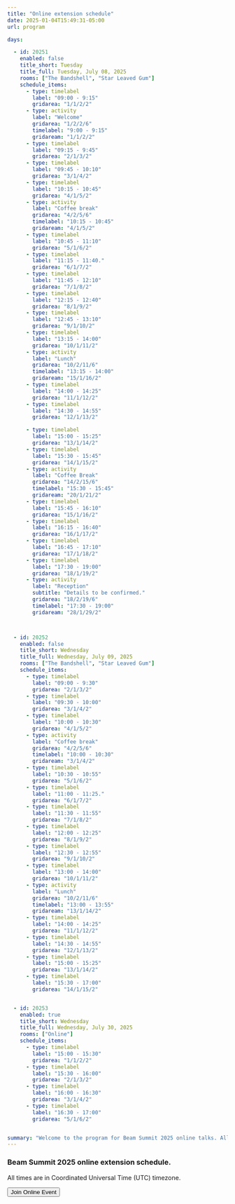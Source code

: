 ```yaml
---
title: "Online extension schedule"
date: 2025-01-04T15:49:31-05:00
url: program

days: 

  - id: 20251
    enabled: false
    title_short: Tuesday
    title_full: Tuesday, July 08, 2025
    rooms: ["The Bandshell", "Star Leaved Gum"]
    schedule_items: 
      - type: timelabel
        label: "09:00 - 9:15"
        gridarea: "1/1/2/2"
      - type: activity
        label: "Welcome"
        gridarea: "1/2/2/6"
        timelabel: "9:00 - 9:15"
        gridaream: "1/1/2/2"
      - type: timelabel
        label: "09:15 - 9:45"
        gridarea: "2/1/3/2"
      - type: timelabel
        label: "09:45 - 10:10"
        gridarea: "3/1/4/2"
      - type: timelabel
        label: "10:15 - 10:45"
        gridarea: "4/1/5/2"
      - type: activity
        label: "Coffee break"
        gridarea: "4/2/5/6"
        timelabel: "10:15 - 10:45"
        gridaream: "4/1/5/2"
      - type: timelabel
        label: "10:45 - 11:10"
        gridarea: "5/1/6/2"
      - type: timelabel
        label: "11:15 - 11:40."
        gridarea: "6/1/7/2"
      - type: timelabel
        label: "11:45 - 12:10"
        gridarea: "7/1/8/2"
      - type: timelabel
        label: "12:15 - 12:40"
        gridarea: "8/1/9/2"
      - type: timelabel
        label: "12:45 - 13:10"
        gridarea: "9/1/10/2"
      - type: timelabel
        label: "13:15 - 14:00"
        gridarea: "10/1/11/2"
      - type: activity
        label: "Lunch"
        gridarea: "10/2/11/6"
        timelabel: "13:15 - 14:00"
        gridaream: "15/1/16/2"
      - type: timelabel
        label: "14:00 - 14:25"
        gridarea: "11/1/12/2"
      - type: timelabel
        label: "14:30 - 14:55"
        gridarea: "12/1/13/2"

      - type: timelabel
        label: "15:00 - 15:25"
        gridarea: "13/1/14/2"
      - type: timelabel
        label: "15:30 - 15:45"
        gridarea: "14/1/15/2"
      - type: activity
        label: "Coffee Break"
        gridarea: "14/2/15/6"
        timelabel: "15:30 - 15:45"
        gridaream: "20/1/21/2"
      - type: timelabel
        label: "15:45 - 16:10"
        gridarea: "15/1/16/2"
      - type: timelabel
        label: "16:15 - 16:40"
        gridarea: "16/1/17/2"        
      - type: timelabel
        label: "16:45 - 17:10"
        gridarea: "17/1/18/2"
      - type: timelabel
        label: "17:30 - 19:00"
        gridarea: "18/1/19/2"
      - type: activity
        label: "Reception"
        subtitle: "Details to be confirmed."
        gridarea: "18/2/19/6"
        timelabel: "17:30 - 19:00"
        gridaream: "28/1/29/2"



  - id: 20252
    enabled: false
    title_short: Wednesday
    title_full: Wednesday, July 09, 2025
    rooms: ["The Bandshell", "Star Leaved Gum"]
    schedule_items: 
      - type: timelabel
        label: "09:00 - 9:30"
        gridarea: "2/1/3/2"
      - type: timelabel
        label: "09:30 - 10:00"
        gridarea: "3/1/4/2"
      - type: timelabel
        label: "10:00 - 10:30"
        gridarea: "4/1/5/2"
      - type: activity
        label: "Coffee break"
        gridarea: "4/2/5/6"
        timelabel: "10:00 - 10:30"
        gridaream: "3/1/4/2"
      - type: timelabel
        label: "10:30 - 10:55"
        gridarea: "5/1/6/2"
      - type: timelabel
        label: "11:00 - 11:25."
        gridarea: "6/1/7/2"
      - type: timelabel
        label: "11:30 - 11:55"
        gridarea: "7/1/8/2"
      - type: timelabel
        label: "12:00 - 12:25"
        gridarea: "8/1/9/2"
      - type: timelabel
        label: "12:30 - 12:55"
        gridarea: "9/1/10/2"
      - type: timelabel
        label: "13:00 - 14:00"
        gridarea: "10/1/11/2"
      - type: activity
        label: "Lunch"
        gridarea: "10/2/11/6"
        timelabel: "13:00 - 13:55"
        gridaream: "13/1/14/2"
      - type: timelabel
        label: "14:00 - 14:25"
        gridarea: "11/1/12/2"
      - type: timelabel
        label: "14:30 - 14:55"
        gridarea: "12/1/13/2"
      - type: timelabel
        label: "15:00 - 15:25"
        gridarea: "13/1/14/2"
      - type: timelabel
        label: "15:30 - 17:00"
        gridarea: "14/1/15/2"


  - id: 20253
    enabled: true
    title_short: Wednesday
    title_full: Wednesday, July 30, 2025
    rooms: ["Online"]
    schedule_items: 
      - type: timelabel
        label: "15:00 - 15:30"
        gridarea: "1/1/2/2"
      - type: timelabel
        label: "15:30 - 16:00"
        gridarea: "2/1/3/2"
      - type: timelabel
        label: "16:00 - 16:30"
        gridarea: "3/1/4/2"
      - type: timelabel
        label: "16:30 - 17:00"
        gridarea: "5/1/6/2"


summary: "Welcome to the program for Beam Summit 2025 online talks. All times are in Coordinated Universal Time (UTC) timezone."
---
```


### Beam Summit 2025 online extension schedule.

All times are in Coordinated Universal Time (UTC) timezone.

<div class="event-info">
<a href="https://youtube.com/live/5iyiKi1kzGY?feature=share" target="_blank">
  <button class="button mx-auto d-block">Join Online Event</button>
</a>
</div>

